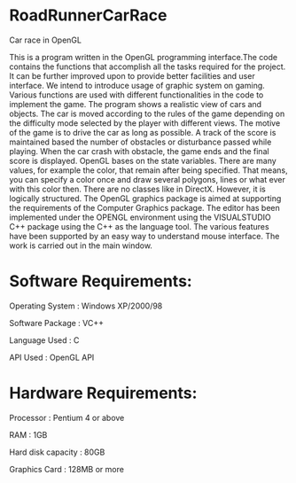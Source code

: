 RoadRunnerCarRace
=================

Car race in OpenGL

This is a program written in the OpenGL programming interface.The code contains the functions that accomplish all the tasks required for the project. It can be further improved upon to provide better facilities and user interface.
We intend to introduce usage of graphic system on gaming. Various functions are used with different functionalities  in the code to implement the game. The program shows a realistic view of cars and objects. The car is moved according to the rules of the game depending on the difficulty mode selected by the player with different views. The motive of the game is to drive the car as long as possible. A track of the score is maintained based the number of obstacles or disturbance passed while playing. When the car crash with obstacle, the game ends and the final score is displayed.
OpenGL bases on the state variables. There are many values, for example the color, that remain after being specified. That means, you can specify a color once and draw several polygons, lines or what ever with this color then. There are no classes like in DirectX. However, it is logically structured.
The OpenGL graphics package is aimed at supporting the requirements of the Computer Graphics package. The editor has been implemented under the OPENGL environment using the VISUALSTUDIO C++ package using the C++ as the language tool. The various features have been supported by an easy way to understand mouse interface. The work is carried out in the main window.

Software Requirements:
======================

Operating System : Windows XP/2000/98

Software Package : VC++

Language Used	: C

API Used	: OpenGL API

Hardware Requirements:
======================

Processor : Pentium 4 or above

RAM	: 1GB

Hard disk capacity	: 80GB

Graphics Card	: 128MB or more




